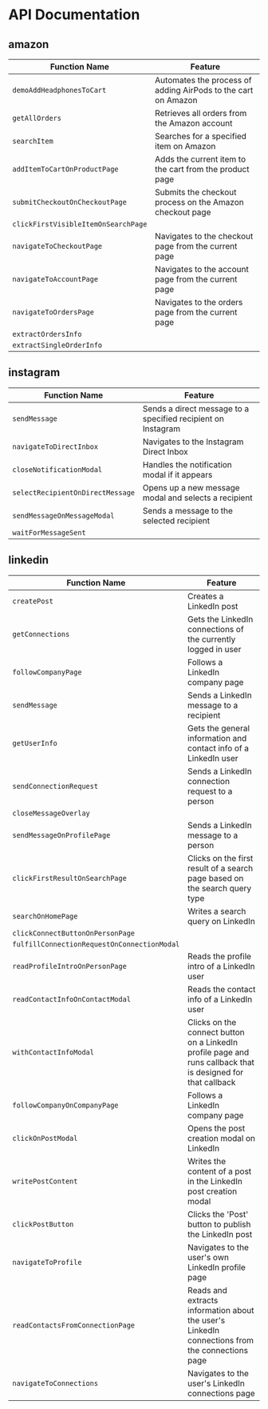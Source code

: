 # API Documentation

## amazon

| Function Name | Feature |
|---------------|----------|
| `demoAddHeadphonesToCart` | Automates the process of adding AirPods to the cart on Amazon |
| `getAllOrders` | Retrieves all orders from the Amazon account |
| `searchItem` | Searches for a specified item on Amazon |
| `addItemToCartOnProductPage` | Adds the current item to the cart from the product page |
| `submitCheckoutOnCheckoutPage` | Submits the checkout process on the Amazon checkout page |
| `clickFirstVisibleItemOnSearchPage` |  |
| `navigateToCheckoutPage` | Navigates to the checkout page from the current page |
| `navigateToAccountPage` | Navigates to the account page from the current page |
| `navigateToOrdersPage` | Navigates to the orders page from the current page |
| `extractOrdersInfo` |  |
| `extractSingleOrderInfo` |  |

## instagram

| Function Name | Feature |
|---------------|----------|
| `sendMessage` | Sends a direct message to a specified recipient on Instagram |
| `navigateToDirectInbox` | Navigates to the Instagram Direct Inbox |
| `closeNotificationModal` | Handles the notification modal if it appears |
| `selectRecipientOnDirectMessage` | Opens up a new message modal and selects a recipient |
| `sendMessageOnMessageModal` | Sends a message to the selected recipient |
| `waitForMessageSent` |  |

## linkedin

| Function Name | Feature |
|---------------|----------|
| `createPost` | Creates a LinkedIn post |
| `getConnections` | Gets the LinkedIn connections of the currently logged in user |
| `followCompanyPage` | Follows a LinkedIn company page |
| `sendMessage` | Sends a LinkedIn message to a recipient |
| `getUserInfo` | Gets the general information and contact info of a LinkedIn user |
| `sendConnectionRequest` | Sends a LinkedIn connection request to a person |
| `closeMessageOverlay` |  |
| `sendMessageOnProfilePage` | Sends a LinkedIn message to a person |
| `clickFirstResultOnSearchPage` | Clicks on the first result of a search page based on the search query type |
| `searchOnHomePage` | Writes a search query  on LinkedIn |
| `clickConnectButtonOnPersonPage` |  |
| `fulfillConnectionRequestOnConnectionModal` |  |
| `readProfileIntroOnPersonPage` | Reads the profile intro of a LinkedIn user |
| `readContactInfoOnContactModal` | Reads the contact info of a LinkedIn user |
| `withContactInfoModal` | Clicks on the connect button on a LinkedIn profile page and runs callback that is designed for that callback |
| `followCompanyOnCompanyPage` | Follows a LinkedIn company page |
| `clickOnPostModal` | Opens the post creation modal on LinkedIn |
| `writePostContent` | Writes the content of a post in the LinkedIn post creation modal |
| `clickPostButton` | Clicks the 'Post' button to publish the LinkedIn post |
| `navigateToProfile` | Navigates to the user's own LinkedIn profile page |
| `readContactsFromConnectionPage` | Reads and extracts information about the user's LinkedIn connections from the connections page |
| `navigateToConnections` | Navigates to the user's LinkedIn connections page |

